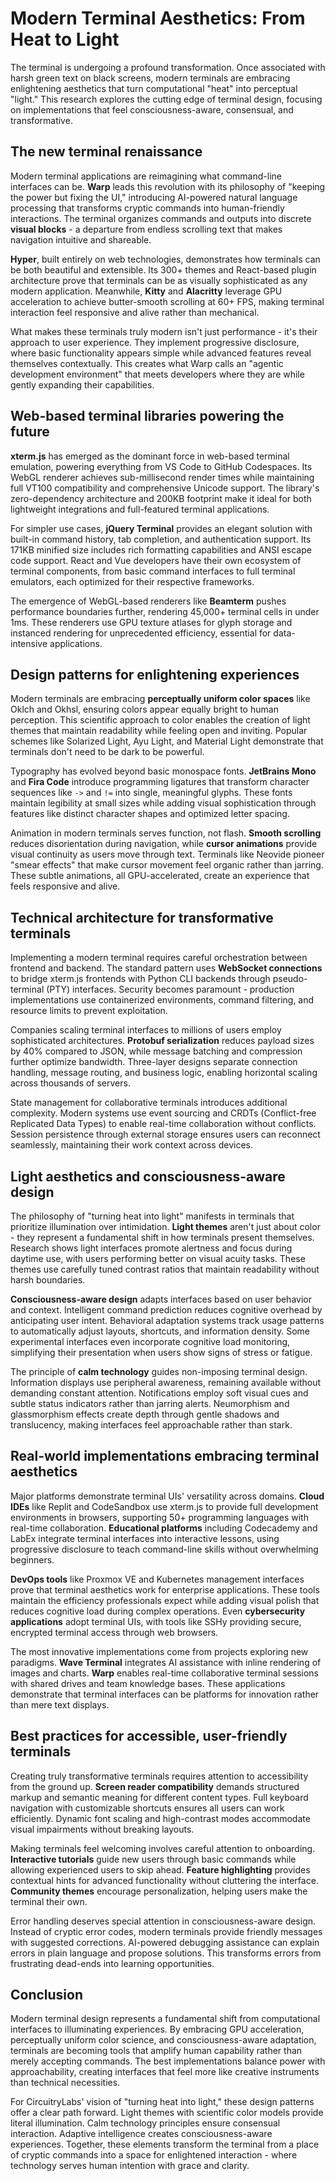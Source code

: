 # Modern Terminal Aesthetics: From Heat to Light

The terminal is undergoing a profound transformation. Once associated with harsh green text on black screens, modern terminals are embracing enlightening aesthetics that turn computational "heat" into perceptual "light." This research explores the cutting edge of terminal design, focusing on implementations that feel consciousness-aware, consensual, and transformative.

## The new terminal renaissance

Modern terminal applications are reimagining what command-line interfaces can be. **Warp** leads this revolution with its philosophy of "keeping the power but fixing the UI," introducing AI-powered natural language processing that transforms cryptic commands into human-friendly interactions. The terminal organizes commands and outputs into discrete **visual blocks** - a departure from endless scrolling text that makes navigation intuitive and shareable.

**Hyper**, built entirely on web technologies, demonstrates how terminals can be both beautiful and extensible. Its 300+ themes and React-based plugin architecture prove that terminals can be as visually sophisticated as any modern application. Meanwhile, **Kitty** and **Alacritty** leverage GPU acceleration to achieve butter-smooth scrolling at 60+ FPS, making terminal interaction feel responsive and alive rather than mechanical.

What makes these terminals truly modern isn't just performance - it's their approach to user experience. They implement progressive disclosure, where basic functionality appears simple while advanced features reveal themselves contextually. This creates what Warp calls an "agentic development environment" that meets developers where they are while gently expanding their capabilities.

## Web-based terminal libraries powering the future

**xterm.js** has emerged as the dominant force in web-based terminal emulation, powering everything from VS Code to GitHub Codespaces. Its WebGL renderer achieves sub-millisecond render times while maintaining full VT100 compatibility and comprehensive Unicode support. The library's zero-dependency architecture and 200KB footprint make it ideal for both lightweight integrations and full-featured terminal applications.

For simpler use cases, **jQuery Terminal** provides an elegant solution with built-in command history, tab completion, and authentication support. Its 171KB minified size includes rich formatting capabilities and ANSI escape code support. React and Vue developers have their own ecosystem of terminal components, from basic command interfaces to full terminal emulators, each optimized for their respective frameworks.

The emergence of WebGL-based renderers like **Beamterm** pushes performance boundaries further, rendering 45,000+ terminal cells in under 1ms. These renderers use GPU texture atlases for glyph storage and instanced rendering for unprecedented efficiency, essential for data-intensive applications.

## Design patterns for enlightening experiences

Modern terminals are embracing **perceptually uniform color spaces** like Oklch and Okhsl, ensuring colors appear equally bright to human perception. This scientific approach to color enables the creation of light themes that maintain readability while feeling open and inviting. Popular schemes like Solarized Light, Ayu Light, and Material Light demonstrate that terminals don't need to be dark to be powerful.

Typography has evolved beyond basic monospace fonts. **JetBrains Mono** and **Fira Code** introduce programming ligatures that transform character sequences like `->` and `!=` into single, meaningful glyphs. These fonts maintain legibility at small sizes while adding visual sophistication through features like distinct character shapes and optimized letter spacing.

Animation in modern terminals serves function, not flash. **Smooth scrolling** reduces disorientation during navigation, while **cursor animations** provide visual continuity as users move through text. Terminals like Neovide pioneer "smear effects" that make cursor movement feel organic rather than jarring. These subtle animations, all GPU-accelerated, create an experience that feels responsive and alive.

## Technical architecture for transformative terminals

Implementing a modern terminal requires careful orchestration between frontend and backend. The standard pattern uses **WebSocket connections** to bridge xterm.js frontends with Python CLI backends through pseudo-terminal (PTY) interfaces. Security becomes paramount - production implementations use containerized environments, command filtering, and resource limits to prevent exploitation.

Companies scaling terminal interfaces to millions of users employ sophisticated architectures. **Protobuf serialization** reduces payload sizes by 40% compared to JSON, while message batching and compression further optimize bandwidth. Three-layer designs separate connection handling, message routing, and business logic, enabling horizontal scaling across thousands of servers.

State management for collaborative terminals introduces additional complexity. Modern systems use event sourcing and CRDTs (Conflict-free Replicated Data Types) to enable real-time collaboration without conflicts. Session persistence through external storage ensures users can reconnect seamlessly, maintaining their work context across devices.

## Light aesthetics and consciousness-aware design

The philosophy of "turning heat into light" manifests in terminals that prioritize illumination over intimidation. **Light themes** aren't just about color - they represent a fundamental shift in how terminals present themselves. Research shows light interfaces promote alertness and focus during daytime use, with users performing better on visual acuity tasks. These themes use carefully tuned contrast ratios that maintain readability without harsh boundaries.

**Consciousness-aware design** adapts interfaces based on user behavior and context. Intelligent command prediction reduces cognitive overhead by anticipating user intent. Behavioral adaptation systems track usage patterns to automatically adjust layouts, shortcuts, and information density. Some experimental interfaces even incorporate cognitive load monitoring, simplifying their presentation when users show signs of stress or fatigue.

The principle of **calm technology** guides non-imposing terminal design. Information displays use peripheral awareness, remaining available without demanding constant attention. Notifications employ soft visual cues and subtle status indicators rather than jarring alerts. Neumorphism and glassmorphism effects create depth through gentle shadows and translucency, making interfaces feel approachable rather than stark.

## Real-world implementations embracing terminal aesthetics

Major platforms demonstrate terminal UIs' versatility across domains. **Cloud IDEs** like Replit and CodeSandbox use xterm.js to provide full development environments in browsers, supporting 50+ programming languages with real-time collaboration. **Educational platforms** including Codecademy and LabEx integrate terminal interfaces into interactive lessons, using progressive disclosure to teach command-line skills without overwhelming beginners.

**DevOps tools** like Proxmox VE and Kubernetes management interfaces prove that terminal aesthetics work for enterprise applications. These tools maintain the efficiency professionals expect while adding visual polish that reduces cognitive load during complex operations. Even **cybersecurity applications** adopt terminal UIs, with tools like SSHy providing secure, encrypted terminal access through web browsers.

The most innovative implementations come from projects exploring new paradigms. **Wave Terminal** integrates AI assistance with inline rendering of images and charts. **Warp** enables real-time collaborative terminal sessions with shared drives and team knowledge bases. These applications demonstrate that terminal interfaces can be platforms for innovation rather than mere text displays.

## Best practices for accessible, user-friendly terminals

Creating truly transformative terminals requires attention to accessibility from the ground up. **Screen reader compatibility** demands structured markup and semantic meaning for different content types. Full keyboard navigation with customizable shortcuts ensures all users can work efficiently. Dynamic font scaling and high-contrast modes accommodate visual impairments without breaking layouts.

Making terminals feel welcoming involves careful attention to onboarding. **Interactive tutorials** guide new users through basic commands while allowing experienced users to skip ahead. **Feature highlighting** provides contextual hints for advanced functionality without cluttering the interface. **Community themes** encourage personalization, helping users make the terminal their own.

Error handling deserves special attention in consciousness-aware design. Instead of cryptic error codes, modern terminals provide friendly messages with suggested corrections. AI-powered debugging assistance can explain errors in plain language and propose solutions. This transforms errors from frustrating dead-ends into learning opportunities.

## Conclusion

Modern terminal design represents a fundamental shift from computational interfaces to illuminating experiences. By embracing GPU acceleration, perceptually uniform color science, and consciousness-aware adaptation, terminals are becoming tools that amplify human capability rather than merely accepting commands. The best implementations balance power with approachability, creating interfaces that feel more like creative instruments than technical necessities.

For CircuitryLabs' vision of "turning heat into light," these design patterns offer a clear path forward. Light themes with scientific color models provide literal illumination. Calm technology principles ensure consensual interaction. Adaptive intelligence creates consciousness-aware experiences. Together, these elements transform the terminal from a place of cryptic commands into a space for enlightened interaction - where technology serves human intention with grace and clarity.